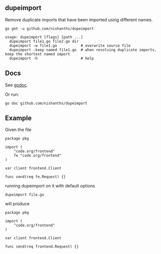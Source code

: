## dupeimport

Remove duplicate imports that have been imported using different names.

```
go get -u github.com/nishanths/dupeimport

usage: dupeimport [flags] [path ...]
  dupeimport file1.go file2.go dir
  dupeimport -w file1.go           # overwrite source file
  dupeimport -keep named file1.go  # when resolving duplicate imports, keep the shortest named import
  dupeimport -h                    # help
```

## Docs

See [godoc](https://godoc.org/github.com/nishanths/dupeimport). 

Or run:

```
go doc github.com/nishanths/dupeimport
```

## Example

Given the file

```
package pkg

import (
	"code.org/frontend"
	fe "code.org/frontend"
)

var client frontend.Client

func send(req fe.Request) {}
```

running dupeimport on it with default options

```
dupeimport file.go
```

will produce

```
package pkg

import (
	"code.org/frontend"
)

var client frontend.Client

func send(req frontend.Request) {}
```
